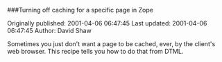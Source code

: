 ###Turning off caching for a specific page in Zope

Originally published: 2001-04-06 06:47:45
Last updated: 2001-04-06 06:47:45
Author: David Shaw

Sometimes you just don't want a page to be cached, ever, by the client's web browser.  This recipe tells you how to do that from DTML.